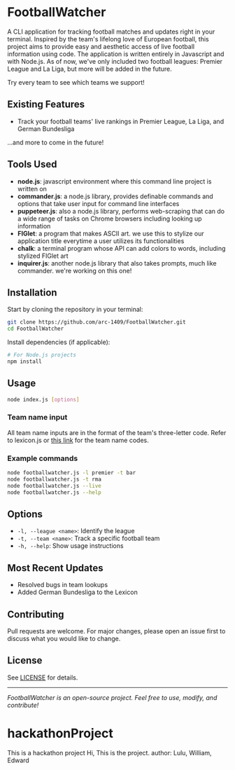 # FootballWatcher

A CLI application for tracking football matches and updates right in your terminal. Inspired by the team's lifelong love of European football, this project aims to provide easy and aesthetic access of live football information using code. The application is written entirely in Javascript and with Node.js. As of now, we've only included two football leagues: Premier League and La Liga, but more will be added in the future. 

Try every team to see which teams we support! 

## Existing Features

- Track your football teams' live rankings in Premier League, La Liga, and German Bundesliga

...and more to come in the future!

## Tools Used

- **node.js**: javascript environment where this command line project is written on
- **commander.js**: a node.js library, provides definable commands and options that take user input for command line interfaces
- **puppeteer.js**: also a node.js library, performs web-scraping that can do a wide range of tasks on Chrome browsers including looking up information
- **FIGlet**: a program that makes ASCII art. we use this to stylize our application title everytime a user utilizes its functionalities
- **chalk**: a terminal program whose API can add colors to words, including stylized FIGlet art
- **inquirer.js**: another node.js library that also takes prompts, much like commander. we're working on this one!

## Installation

Start by cloning the repository in your terminal:

```bash
git clone https://github.com/arc-1409/FootballWatcher.git
cd FootballWatcher
```

Install dependencies (if applicable):

```bash
# For Node.js projects
npm install
```

## Usage

```bash
node index.js [options]
```

### Team name input

All team name inputs are in the format of the team's three-letter code. Refer to lexicon.js or [this link](https://liaison.reuters.com/tools/sports-team-codes) for the team name codes.

### Example commands

```bash
node footballwatcher.js -l premier -t bar
node footballwatcher.js -t rma
node footballwatcher.js --live
node footballwatcher.js --help
```

## Options

- `-l, --league <name>`: Identify the league
- `-t, --team <name>`: Track a specific football team
- `-h, --help`: Show usage instructions

## Most Recent Updates

- Resolved bugs in team lookups
- Added German Bundesliga to the Lexicon

## Contributing

Pull requests are welcome. For major changes, please open an issue first to discuss what you would like to change.

## License

See [LICENSE](LICENSE) for details.

---

*FootballWatcher is an open-source project. Feel free to use, modify, and contribute!*

# hackathonProject
This is a hackathon project
Hi, This is the project. 
author: Lulu, William, Edward  
